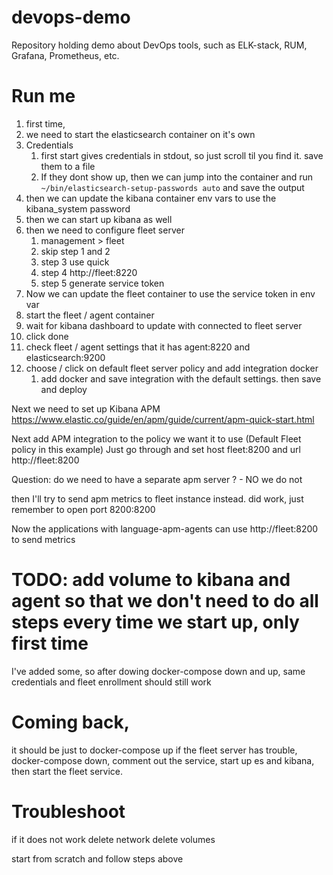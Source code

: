 # devops-demo
Repository holding demo about DevOps tools, such as ELK-stack, RUM, Grafana, Prometheus, etc.


# Run me 
1. first time, 
2. we need to start the elasticsearch container on it's own
3. Credentials
   1. first start gives credentials in stdout, so just scroll til you find it. save them to a file
   2. If they dont show up, then we can jump into the container and run `~/bin/elasticsearch-setup-passwords auto` and save the output
4. then we can update the kibana container env vars to use the kibana_system password
5. then we can start up kibana as well
6. then we need to configure fleet server
   1. management > fleet
   2. skip step 1 and 2
   3. step 3 use quick 
   4. step 4 http://fleet:8220
   5. step 5 generate service token
7. Now we can update the fleet container to use the service token in env var
8.  start the fleet / agent container
9.  wait for kibana dashboard to update with connected to fleet server
10. click done
11. check fleet / agent settings that it has agent:8220 and elasticsearch:9200
12. choose / click on default fleet server policy and add integration docker
    1.  add docker and save integration with the default settings. then save and deploy

Next we need to set up Kibana APM
https://www.elastic.co/guide/en/apm/guide/current/apm-quick-start.html

Next add APM integration to the policy we want it to use (Default Fleet policy in this example)
Just go through and set host fleet:8200 and url http://fleet:8200

Question: do we need to have a separate apm server ? - NO we do not

then I'll try to send apm metrics to fleet instance instead. did work, just remember to open port 8200:8200

Now the applications with language-apm-agents can use http://fleet:8200 to send metrics


# TODO: add volume to kibana and agent so that we don't need to do all steps every time we start up, only first time
I've added some, so after dowing docker-compose down and up, same credentials and fleet enrollment should still work

# Coming back,
it should be just to docker-compose up
if the fleet server has trouble, docker-compose down, comment out the service, start up es and kibana, then start the fleet service.

# Troubleshoot
if it does not work
delete network
delete volumes

start from scratch and follow steps above